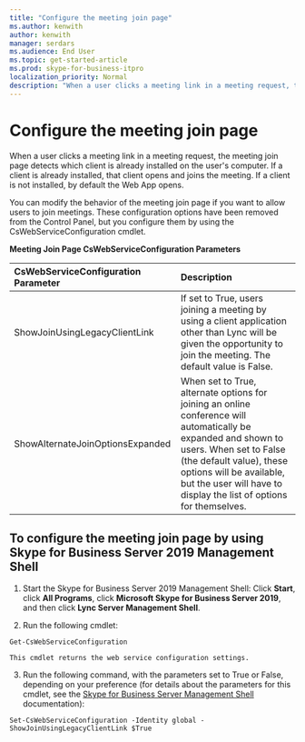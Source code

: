 ```yaml
---
title: "Configure the meeting join page"
ms.author: kenwith
author: kenwith
manager: serdars
ms.audience: End User
ms.topic: get-started-article
ms.prod: skype-for-business-itpro
localization_priority: Normal
description: "When a user clicks a meeting link in a meeting request, the meeting join page detects which client is already installed on the user's computer. If a client is already installed, that client opens and joins the meeting. If a client is not installed, by default the Web App opens."
---
```


# Configure the meeting join page

When a user clicks a meeting link in a meeting request, the meeting join page detects which client is already installed on the user's computer. If a client is already installed, that client opens and joins the meeting. If a client is not installed, by default the Web App opens.
  
You can modify the behavior of the meeting join page if you want to allow users to join meetings. These configuration options have been removed from the Control Panel, but you configure them by using the CsWebServiceConfiguration cmdlet.
  
**Meeting Join Page CsWebServiceConfiguration Parameters**

|**CsWebServiceConfiguration Parameter**|**Description**|
|:-----|:-----|
|ShowJoinUsingLegacyClientLink  <br/> |If set to True, users joining a meeting by using a client application other than Lync will be given the opportunity to join the meeting. The default value is False.  <br/> |
|ShowAlternateJoinOptionsExpanded  <br/> |When set to True, alternate options for joining an online conference will automatically be expanded and shown to users. When set to False (the default value), these options will be available, but the user will have to display the list of options for themselves.  <br/> |
   
## To configure the meeting join page by using Skype for Business Server 2019 Management Shell

1. Start the Skype for Business Server 2019 Management Shell: Click **Start**, click **All Programs**, click **Microsoft Skype for Business Server 2019**, and then click **Lync Server Management Shell**.
    
2. Run the following cmdlet: 
    
  ```
  Get-CsWebServiceConfiguration
  ```

    This cmdlet returns the web service configuration settings.
    
3. Run the following command, with the parameters set to True or False, depending on your preference (for details about the parameters for this cmdlet, see the [Skype for Business Server Management Shell](../../SfbServer/manage/management-shell.md) documentation):
    
  ```
  Set-CsWebServiceConfiguration -Identity global -ShowJoinUsingLegacyClientLink $True
  ```


